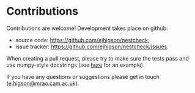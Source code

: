 Contributions
=============

Contributions are welcome! Development takes place on github:

- source code: https://github.com/ejhigson/nestcheck;
- issue tracker: https://github.com/ejhigson/nestcheck/issues.

When creating a pull request, please try to make sure the tests pass and use numpy-style docstrings (see [here](http://www.sphinx-doc.org/en/master/ext/example_numpy.html) for an example).

If you have any questions or suggestions please get in touch (e.higson@mrao.cam.ac.uk).
